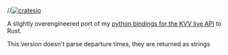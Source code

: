 //[![cratesio](https://img.shields.io/crates/v/kvvliveapi.svg)](https://crates.io/crates/kvvliveapi)

A slightly overengineered port of my [python bindings for the KVV live API](https://github.com/nervengift/kvvliveapi) to Rust.

This version doesn't parse departure times, they are returned as strings
